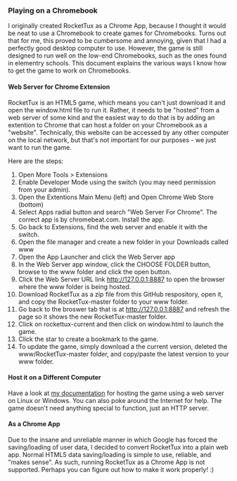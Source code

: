 ### Playing on a Chromebook
I originally created RocketTux as a Chrome App, because I thought it would be neat to use a Chromebook to create games for Chromebooks. Turns out that for me, this proved to be cumbersome and annoying, given that I had a perfectly good desktop computer to use. However, the game is still designed to run well on the low-end Chromebooks, such as the ones found in elementry schools. This document explains the various ways I know how to get the game to work on Chromebooks.  

#### Web Server for Chrome Extension
RocketTux is an HTML5 game, which means you can't just download it and open the window.html file to run it. Rather, it needs to be "hosted" from a web server of some kind and the easiest way to do that is by adding an extention to Chrome that can host a folder on your Chromebook as a "website". Technically, this website can be accessed by any other computer on the local network, but that's not important for our purposes - we just want to run the game.  

Here are the steps:  

1. Open More Tools > Extensions
2. Enable Developer Mode using the switch (you may need permission from your admin).
3. Open the Extentions Main Menu (left) and Open Chrome Web Store (bottom)
4. Select Apps radial button and search "Web Server For Chrome". The correct app is by chromebeat.com. Install the app.
5. Go back to Extensions, find the web server and enable it with the switch.
6. Open the file manager and create a new folder in your Downloads called www
7. Open the App Launcher and click the Web Server app
8. In the Web Server app window, click the CHOOSE FOLDER button, browse to the www folder and click the open button.
9. Click the Web Server URL link http://127.0.0.1:8887 to open the browser where the www folder is being hosted.
10. Download RocketTux as a zip file from this GitHub respository, open it, and copy the RocketTux-master folder to your www folder.
11. Go back to the broswer tab that is at http://127.0.0.1:8887 and refresh the page so it shows the new RocketTux-master folder.
12. Click on rockettux-current and then click on window.html to launch the game. 
13. Click the star to create a bookmark to the game. 
14. To update the game, simply download a the current version, deleted the www/RocketTux-master folder, and copy/paste the latest version to your www folder.  

#### Host it on a Different Computer
Have a look at [my documentation](wiki-using_a_websever.md) for hosting the game using a web server on Linux or Windows. You can also poke around the Internet for help. The game doesn't need anything special to function, just an HTTP server.

#### As a Chrome App  
Due to the insane and unreliable manner in which Google has forced the saving/loading of user data, I decided to convert RocketTux into a plain web app. Normal HTML5 data saving/loading is simple to use, reliable, and "makes sense". As such, running RocketTux as a Chrome App is not supported. Perhaps you can figure out how to make it work properly! :)
 
